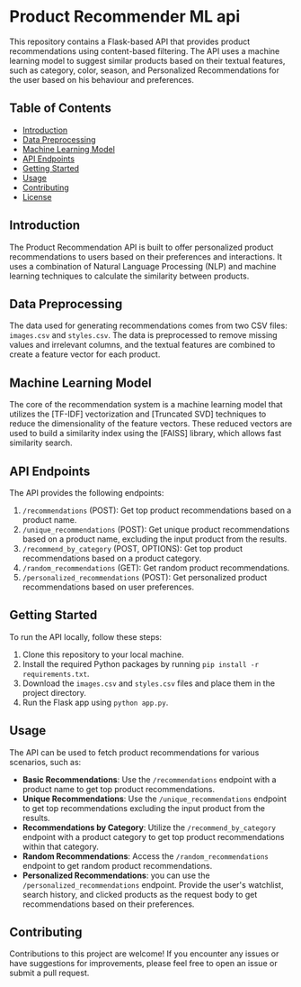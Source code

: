 # Product Recommender ML api

This repository contains a Flask-based API that provides product recommendations using content-based filtering. The API uses a machine learning model to suggest similar products based on their textual features, such as category, color, season, and Personalized Recommendations for the user based on his behaviour and preferences.

## Table of Contents
- [Introduction](#introduction)
- [Data Preprocessing](#data-preprocessing)
- [Machine Learning Model](#machine-learning-model)
- [API Endpoints](#api-endpoints)
- [Getting Started](#getting-started)
- [Usage](#usage)
- [Contributing](#contributing)
- [License](#license)

## Introduction

The Product Recommendation API is built to offer personalized product recommendations to users based on their preferences and interactions. It uses a combination of Natural Language Processing (NLP) and machine learning techniques to calculate the similarity between products.

## Data Preprocessing

The data used for generating recommendations comes from two CSV files: `images.csv` and `styles.csv`. The data is preprocessed to remove missing values and irrelevant columns, and the textual features are combined to create a feature vector for each product.

## Machine Learning Model

The core of the recommendation system is a machine learning model that utilizes the [TF-IDF] vectorization and [Truncated SVD] techniques to reduce the dimensionality of the feature vectors. These reduced vectors are used to build a similarity index using the [FAISS] library, which allows fast similarity search.

## API Endpoints

The API provides the following endpoints:

1. `/recommendations` (POST): Get top product recommendations based on a product name.
2. `/unique_recommendations` (POST): Get unique product recommendations based on a product name, excluding the input product from the results.
3. `/recommend_by_category` (POST, OPTIONS): Get top product recommendations based on a product category.
4. `/random_recommendations` (GET): Get random product recommendations.
5. `/personalized_recommendations` (POST): Get personalized product recommendations based on user preferences.

## Getting Started

To run the API locally, follow these steps:

1. Clone this repository to your local machine.
2. Install the required Python packages by running `pip install -r requirements.txt`.
3. Download the `images.csv` and `styles.csv` files and place them in the project directory.
4. Run the Flask app using `python app.py`.

## Usage

The API can be used to fetch product recommendations for various scenarios, such as:

- **Basic Recommendations**: Use the `/recommendations` endpoint with a product name to get top product recommendations.
- **Unique Recommendations**: Use the `/unique_recommendations` endpoint to get top recommendations excluding the input product from the results.
- **Recommendations by Category**: Utilize the `/recommend_by_category` endpoint with a product category to get top product recommendations within that category.
- **Random Recommendations**: Access the `/random_recommendations` endpoint to get random product recommendations.
- **Personalized Recommendations**: you can use the `/personalized_recommendations` endpoint. Provide the user's watchlist, search history, and clicked products as the request body to get recommendations based on their preferences.

## Contributing

Contributions to this project are welcome! If you encounter any issues or have suggestions for improvements, please feel free to open an issue or submit a pull request.
